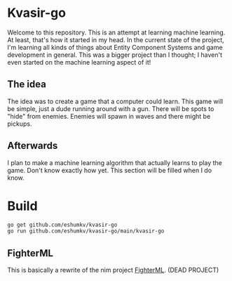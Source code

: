 # Kvasir-go

Welcome to this repository. This is an attempt at learning machine learning. At least, that's how it started in my head. In the current state of the project, I'm learning all kinds of things about Entity Component Systems and game development in general. This was a bigger project than I thought; I haven't even started on the machine learning aspect of it! 

## The idea

The idea was to create a game that a computer could learn. This game will be simple, just a dude running around with a gun. There will be spots to "hide" from enemies. Enemies will spawn in waves and there might be pickups.

## Afterwards

I plan to make a machine learning algorithm that actually learns to play the game. Don't know exactly how yet. This section will be filled when I do know.

# Build 

```bash
go get github.com/eshumkv/kvasir-go
go run github.com/eshumkv/kvasir-go/main/kvasir-go
```

## FighterML

This is basically a rewrite of the nim project [FighterML](https://github.com/Eshumkv/MLfighter). (DEAD PROJECT)